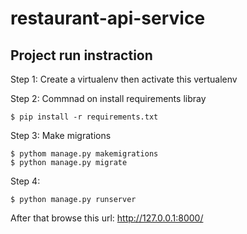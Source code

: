 # restaurant-api-service

## Project run instraction 


Step 1: 
Create a virtualenv then activate this vertualenv 


Step 2: 
Commnad on install requirements libray
``` 
$ pip install -r requirements.txt 
```


Step 3:
Make migrations
```
$ pythom manage.py makemigrations
$ python manage.py migrate

```

Step 4:
``` 
$ python manage.py runserver
```

After that browse this url: http://127.0.0.1:8000/
